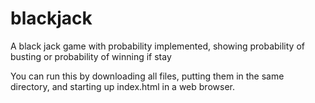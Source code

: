 # blackjack
A black jack game with probability implemented, showing probability of busting or probability of winning if stay

You can run this by downloading all files, putting them in the same directory, and starting up index.html in a web browser.
